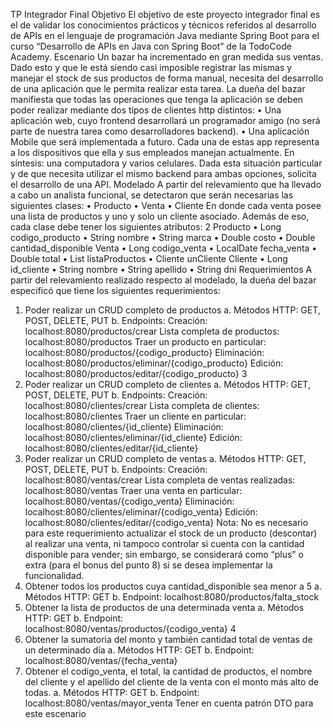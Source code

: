 TP Integrador Final
Objetivo
El objetivo de este proyecto integrador final es el de validar los conocimientos prácticos y
técnicos referidos al desarrollo de APIs en el lenguaje de programación Java mediante Spring
Boot para el curso “Desarrollo de APIs en Java con Spring Boot” de la TodoCode Academy.
Escenario
Un bazar ha incrementado en gran medida sus ventas. Dado esto y que le está siendo casi
imposible registrar las mismas y manejar el stock de sus productos de forma manual, necesita
del desarrollo de una aplicación que le permita realizar esta tarea.
La dueña del bazar manifiesta que todas las operaciones que tenga la aplicación se deben
poder realizar mediante dos tipos de clientes http distintos:
• Una aplicación web, cuyo frontend desarrollará un programador amigo (no será parte
de nuestra tarea como desarrolladores backend).
• Una aplicación Mobile que será implementada a futuro.
Cada una de estas app representa a los dispositivos que ella y sus empleados manejan
actualmente. En síntesis: una computadora y varios celulares.
Dada esta situación particular y de que necesita utilizar el mismo backend para ambas
opciones, solicita el desarrollo de una API.
Modelado
A partir del relevamiento que ha llevado a cabo un analista funcional, se detectaron que serán
necesarias las siguientes clases:
• Producto
• Venta
• Cliente
En donde cada venta posee una lista de productos y uno y solo un cliente asociado. Además
de eso, cada clase debe tener los siguientes atributos:
2
Producto
• Long codigo_producto
• String nombre
• String marca
• Double costo
• Double cantidad_disponible
Venta
• Long codigo_venta
• LocalDate fecha_venta
• Double total
• List<Producto> listaProductos
• Cliente unCliente
Cliente
• Long id_cliente
• String nombre
• String apellido
• String dni
Requerimientos
A partir del relevamiento realizado respecto al modelado, la dueña del bazar especificó que
tiene los siguientes requerimientos:
1. Poder realizar un CRUD completo de productos
a. Métodos HTTP: GET, POST, DELETE, PUT
b. Endpoints:
Creación: localhost:8080/productos/crear
Lista completa de productos: localhost:8080/productos
Traer un producto en particular: localhost:8080/productos/{codigo_producto}
Eliminación: localhost:8080/productos/eliminar/{codigo_producto}
Edición: localhost:8080/productos/editar/{codigo_producto}
3
2. Poder realizar un CRUD completo de clientes
a. Métodos HTTP: GET, POST, DELETE, PUT
b. Endpoints:
Creación: localhost:8080/clientes/crear
Lista completa de clientes: localhost:8080/clientes
Traer un cliente en particular: localhost:8080/clientes/{id_cliente}
Eliminación: localhost:8080/clientes/eliminar/{id_cliente}
Edición: localhost:8080/clientes/editar/{id_cliente}
3. Poder realizar un CRUD completo de ventas
a. Métodos HTTP: GET, POST, DELETE, PUT
b. Endpoints:
Creación: localhost:8080/ventas/crear
Lista completa de ventas realizadas: localhost:8080/ventas
Traer una venta en particular: localhost:8080/ventas/{codigo_venta}
Eliminación: localhost:8080/clientes/eliminar/{codigo_venta}
Edición: localhost:8080/clientes/editar/{codigo_venta}
Nota: No es necesario para este requerimiento actualizar el stock de un producto (descontar)
al realizar una venta, ni tampoco controlar si cuenta con la cantidad disponible para vender;
sin embargo, se considerará como “plus” o extra (para el bonus del punto 8) si se desea
implementar la funcionalidad.
4. Obtener todos los productos cuya cantidad_disponible sea menor a 5
a. Métodos HTTP: GET
b. Endpoint:
localhost:8080/productos/falta_stock
5. Obtener la lista de productos de una determinada venta
a. Métodos HTTP: GET
b. Endpoint:
localhost:8080/ventas/productos/{codigo_venta}
4
6. Obtener la sumatoria del monto y también cantidad total de ventas de un determinado
día
a. Métodos HTTP: GET
b. Endpoint:
localhost:8080/ventas/{fecha_venta}
7. Obtener el codigo_venta, el total, la cantidad de productos, el nombre del cliente y el
apellido del cliente de la venta con el monto más alto de todas.
a. Métodos HTTP: GET
b. Endpoint:
localhost:8080/ventas/mayor_venta
Tener en cuenta patrón DTO para este escenario


